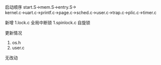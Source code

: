 启动顺序
start.S->mem.S->entry.S->  
kernel.c->uart.c->printf.c->page.c->sched.c->user.c->trap.c->plic.c->timer.c

新增
1.lock.c        全局中断锁
1.spinlock.c    自旋锁


更新情况
1. os.h
2. user.c


无改动



